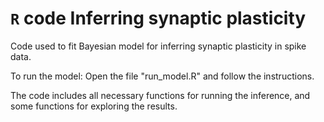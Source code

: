# ``R`` code Inferring synaptic plasticity
Code used to fit Bayesian model for inferring synaptic plasticity in spike data.

To run the model: Open the file "run_model.R" and follow the instructions.

The code includes all necessary functions for running the inference, and some functions for exploring the results.
